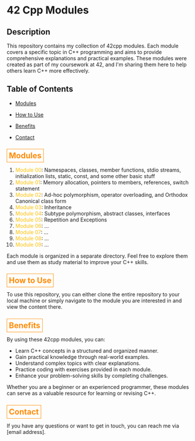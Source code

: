 # 42 Cpp Modules

## Description

This repository contains my collection of 42cpp modules. Each module covers a specific topic in C++ programming and aims to provide comprehensive explanations and practical examples. These modules were created as part of my coursework at 42, and I'm sharing them here to help others learn C++ more effectively.

## Table of Contents

- <span style="color: #007BFF;">[Modules](#modules)</span>
- <span style="color: #007BFF;">[How to Use](#how-to-use)</span>
- <span style="color: #007BFF;">[Benefits](#benefits)</span>

- <span style="color: #007BFF;">[Contact](#contact)</span>

## <span style="color: #FF8C00; border: 1px solid #FF8C00; padding: 5px;">Modules</span>

1. <span style="color: #FFC107;">Module 00</span>: Namespaces, classes, member functions, stdio streams, initialization lists, static, const, and some other basic stuff
2. <span style="color: #FFC107;">Module 01</span>: Memory allocation, pointers to members, references, switch statement
3. <span style="color: #FFC107;">Module 02</span>: Ad-hoc polymorphism, operator overloading, and Orthodox Canonical class form
4. <span style="color: #FFC107;">Module 03</span>: Inheritance
5. <span style="color: #FFC107;">Module 04</span>: Subtype polymorphism, abstract classes, interfaces
6. <span style="color: #FFC107;">Module 05</span>: Repetition and Exceptions
7. <span style="color: #FFC107;">Module 06</span>: ...
8. <span style="color: #FFC107;">Module 07</span>: ...
9. <span style="color: #FFC107;">Module 08</span>: ...
10. <span style="color: #FFC107;">Module 09</span>: ...

Each module is organized in a separate directory. Feel free to explore them and use them as study material to improve your C++ skills.

## <span style="color: #FF8C00; border: 1px solid #FF8C00; padding: 5px;">How to Use</span>

To use this repository, you can either clone the entire repository to your local machine or simply navigate to the module you are interested in and view the content there.

## <span style="color: #FF8C00; border: 1px solid #FF8C00; padding: 5px;">Benefits</span>

By using these 42cpp modules, you can:

- Learn C++ concepts in a structured and organized manner.
- Gain practical knowledge through real-world examples.
- Understand complex topics with clear explanations.
- Practice coding with exercises provided in each module.
- Enhance your problem-solving skills by completing challenges.

Whether you are a beginner or an experienced programmer, these modules can serve as a valuable resource for learning or revising C++.

## <span style="color: #FF8C00; border: 1px solid #FF8C00; padding: 5px;">Contact</span>

If you have any questions or want to get in touch, you can reach me via [email address].
